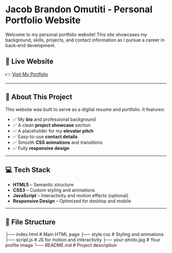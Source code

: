 # Jacob Brandon Omutiti - Personal Portfolio Website

Welcome to my personal portfolio website! This site showcases my background, skills, projects, and contact information as I pursue a career in back-end development.

## 🔗 Live Website

👉 [Visit My Portfolio](https://brandon05-dev.github.io/My-Website/)

---

## 📄 About This Project

This website was built to serve as a digital resume and portfolio. It features:

- ✅ My **bio** and professional background
- ✅ A clean **project showcase** section
- ✅ A placeholder for my **elevator pitch**
- ✅ Easy-to-use **contact details**
- ✅ Smooth **CSS animations** and transitions
- ✅ Fully **responsive design**

---

## 💻 Tech Stack

- **HTML5** – Semantic structure
- **CSS3** – Custom styling and animations
- **JavaScript** – Interactivity and motion effects (optional)
- **Responsive Design** – Optimized for desktop and mobile

---

## 📂 File Structure

├── index.html # Main HTML page
├── style.css # Styling and animations
├── script.js # JS for motion and interactivity
├── your-photo.jpg # Your profile image
└── README.md # Project description

